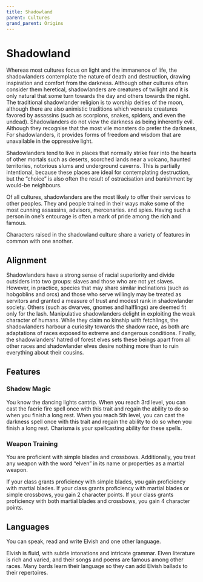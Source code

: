 ```yaml
---
title: Shadowland
parent: Cultures
grand_parent: Origins
---
```


# Shadowland
Whereas most cultures focus on light and the immanence of life, the shadowlanders contemplate the nature of death and destruction, drawing inspiration and comfort from the darkness. Although other cultures often consider them heretical, shadowlanders are creatures of twilight and it is only natural that some turn towards the day and others towards the night. The traditional shadowlander religion is to worship deities of the moon, although there are also animistic traditions which venerate creatures favored by assassins (such as scorpions, snakes, spiders, and even the undead). Shadowlanders do not view the darkness as being inherently evil. Although they recognise that the most vile monsters do prefer the darkness, For shadowlanders, it provides forms of freedom and wisdom that are unavailable in the oppressive light.

Shadowlanders tend to live in places that normally strike fear into the hearts of other mortals such as deserts, scorched lands near a volcano, haunted territories, notorious slums and underground caverns. This is partially intentional, because these places are ideal for contemplating destruction, but the “choice” is also often the result of ostracisation and banishment by would-be neighbours.

Of all cultures, shadowlanders are the most likely to offer their services to other peoples. They and people trained in their ways make some of the most cunning assassins, advisors, mercenaries. and spies. Having such a person in one’s entourage is often a mark of pride among the rich and famous.

Characters raised in the shadowland culture share a variety of features in common with one another.

## Alignment
Shadowlanders have a strong sense of racial superiority and divide outsiders into two groups: slaves and those who are not yet slaves. However, in practice, species that may share similar inclinations (such as hobgoblins and orcs) and those who serve willingly may be treated as servitors and granted a measure of trust and modest rank in shadowlander society. Others (such as dwarves, gnomes and halflings) are deemed fit only for the lash. Manipulative shadowlanders delight in exploiting the weak character of humans. While they claim no kinship with fetchlings, the shadowlanders harbour a curiosity towards the shadow race, as both are adaptations of races exposed to extreme and dangerous conditions. Finally, the shadowlanders’ hatred of forest elves sets these beings apart from all other races and shadowlander elves desire nothing more than to ruin everything about their cousins.

## Features

### Shadow Magic
You know the dancing lights cantrip. When you reach 3rd level, you can cast the faerie fire spell once with this trait and regain the ability to do so when you finish a long rest. When you reach 5th level, you can cast the darkness spell once with this trait and regain the ability to do so when you finish a long rest. Charisma is your spellcasting ability for these spells.

### Weapon Training
You are proficient with simple blades and crossbows. Additionally, you treat any weapon with the word “elven” in its name or properties as a martial weapon.

If your class grants proficiency with simple blades, you gain proficiency with martial blades. If your class grants proficiency with martial blades or simple crossbows, you gain 2 character points. If your class grants proficiency with both martial blades and crossbows, you gain 4 character points.

## Languages
You can speak, read and write Elvish and one other language.

Elvish is fluid, with subtle intonations and intricate grammar. Elven literature is rich and varied, and their songs and poems are famous among other races. Many bards learn their language so they can add Elvish ballads to their repertoires.
